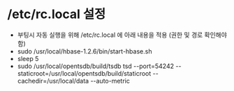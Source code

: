 
# /etc/rc.local 설정

- 부팅시 자동 실행을 위해 /etc/rc.local 에 아래 내용을 적용 (권한 및 경로 확인해야 함) 
- sudo /usr/local/hbase-1.2.6/bin/start-hbase.sh
- sleep 5 
- sudo /usr/local/opentsdb/build/tsdb tsd --port=54242 --staticroot=/usr/local/opentsdb/build/staticroot --cachedir=/usr/local/data --auto-metric


